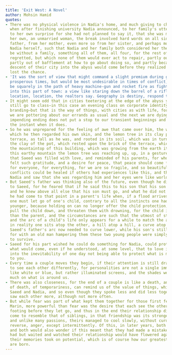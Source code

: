 ```yaml
---
title: 'Exit West: A Novel'
author: Mohsin Hamid
quotes:
- There was no physical violence in Nadia's home, and much giving to charity, but
  when after finishing university Nadia announced, to her family's utter horror, and
  to her own surprise for she had not planned to say it, that she was moving out on
  her own, an unmarried woman, the break involved hard words on all sides, from her
  father, from her mother, even more so from her sister, and perhaps most of all from
  Nadia herself, such that Nadia and her family both considered her thereafter to
  be without a family, something all of them, all four, for the rest of their lives,
  regretted, but which none of them would ever act to repair, partly out of stubbornness,
  partly out of bafflement at how to go about doing so, and partly because the impending
  descent of their city into the abyss would come before they realized that they had
  lost the chance.
- 'It was the sort of view that might command a slight premium during gentler, more
  prosperous times, but would be most undesirable in times of conflict, when it would
  be squarely in the path of heavy machine-gun and rocket fire as fighters advanced
  into this part of town: a view like staring down the barrel of a rifle. Location,
  location, location, the realtors say. Geography is destiny, respond the historians.'
- It might seem odd that in cities teetering at the edge of the abyss young people
  still go to class—in this case an evening class on corporate identity and product
  branding—but that is the way of things, with cities as with life, for one moment
  we are pottering about our errands as usual and the next we are dying, and our eternally
  impending ending does not put a stop to our transient beginnings and middles until
  the instant when it does.
- So he was unprepared for the feeling of awe that came over him, the wonder with
  which he then regarded his own skin, and the lemon tree in its clay pot on Nadia's
  terrace, as tall as he was, and rooted in its soil, which was in turn rooted in
  the clay of the pot, which rested upon the brick of the terrace, which was like
  the mountaintop of this building, which was growing from the earth itself, and from
  this earthy mountain the lemon tree was reaching up, up, in a gesture so beautiful
  that Saeed was filled with love, and reminded of his parents, for whom he suddenly
  felt such gratitude, and a desire for peace, that peace should come for them all,
  for everyone, for everything, for we are so fragile, and so beautiful, and surely
  conflicts could be healed if others had experiences like this, and then he regarded
  Nadia and saw that she was regarding him and her eyes were like worlds.
- But Saeed's father was thinking also of the future, even though he did not say this
  to Saeed, for he feared that if he said this to his son that his son might not go,
  and he knew above all else that his son must go, and what he did not say was that
  he had come to that point in a parent's life when, if a flood arrives, one knows
  one must let go of one's child, contrary to all the instincts one had when one was
  younger, because holding on can no longer offer the child protection, it can only
  pull the child down, and threaten them with drowning, for the child is now stronger
  than the parent, and the circumstances are such that the utmost of strength is required,
  and the arc of a child's life only appears for a while to match the arc of a parent's,
  in reality one sits atop the other, a hill atop a hill, a curve atop a curve, and
  Saeed's father's arc now needed to curve lower, while his son's still curved higher,
  for with an old man hampering them these two young people were simply less likely
  to survive.
- Saeed for his part wished he could do something for Nadia, could protect her from
  what would come, even if he understood, at some level, that to love is to enter
  into the inevitability of one day not being able to protect what is most valuable
  to you.
- Every time a couple moves they begin, if their attention is still drawn to one another,
  to see each other differently, for personalities are not a single immutable color,
  like white or blue, but rather illuminated screens, and the shades we reflect depend
  much on what is around us.
- There was also closeness, for the end of a couple is like a death, and the notion
  of death, of temporariness, can remind us of the value of things, which it did for
  Saeed and Nadia, and so even though they spoke less and did less together, they
  saw each other more, although not more often.
- But while fear was part of what kept them together for those first few months in
  Marin, more powerful than fear was the desire that each see the other find firmer
  footing before they let go, and thus in the end their relationship did in some senses
  come to resemble that of siblings, in that friendship was its strongest element,
  and unlike many passions, theirs managed to cool slowly, without curdling into its
  reverse, anger, except intermittently. Of this, in later years, both were glad,
  and both would also wonder if this meant that they had made a mistake, that if they
  had but waited and watched their relationship would have flowered again, and so
  their memories took on potential, which is of course how our greatest nostalgias
  are born.
---
```

